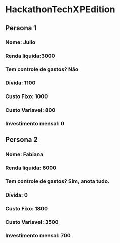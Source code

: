 # HackathonTechXPEdition

## Persona 1 
### Nome: Julio
### Renda liquida:3000
### Tem controle de gastos? Não
### Dívida: 1100
### Custo Fixo: 1000
### Custo Variavel: 800
### Investimento mensal: 0

## Persona 2 
### Nome: Fabiana
### Renda liquida: 6000
### Tem controle de gastos? Sim, anota tudo.
### Dívida: 0
### Custo Fixo: 1800
### Custo Variavel: 3500
### Investimento mensal: 700
